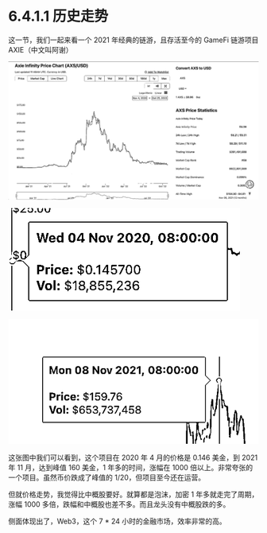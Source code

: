 # 6.4.1.1 历史走势

这一节，我们一起来看一个 2021 年经典的链游，且存活至今的 GameFi 链游项目 AXIE（中文叫阿谢）

![](img/093c506e33d790a0cbae4603f067a9c7.png)

![](img/08963aa76c7f1d01b346774783fcff16.png)

![](img/c717cb0348c09c70c0f4f2ba7dafe318.png)

这张图中我们可以看到，这个项目在 2020 年 4 月的价格是 0.146 美金，到 2021 年 11 月，达到峰值 160 美金，1 年多的时间，涨幅在 1000 倍以上。非常夸张的一个项目。虽然币价跌成了峰值的 1/20，但项目至今还在运营。

但就价格走势，我觉得比中概股要好。就算都是泡沫，加密 1 年多就走完了周期，涨幅 1000 多倍，跌幅和中概股也差不多。而且龙头没有中概股跌的多。

侧面体现出了，Web3，这个 7 * 24 小时的金融市场，效率非常的高。